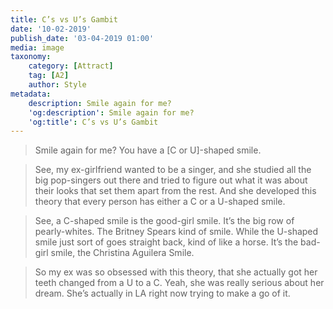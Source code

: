 ```yaml
---
title: C’s vs U’s Gambit
date: '10-02-2019'
publish_date: '03-04-2019 01:00'
media: image
taxonomy:
    category: [Attract]
    tag: [A2]
    author: Style
metadata:
    description: Smile again for me?
    'og:description': Smile again for me?
    'og:title': C’s vs U’s Gambit
---
```


> Smile again for me? You have a [C or U]-shaped smile.

> See, my ex-girlfriend wanted to be a singer, and she studied all the big pop-singers out there and tried to figure out what it was about their looks that set them apart from the rest. And she developed this theory that every person has either a C or a U-shaped smile.

> See, a C-shaped smile is the good-girl smile. It’s the big row of pearly-whites. The Britney Spears kind of smile. While the U-shaped smile just sort of goes straight back, kind of like a horse. It’s the bad-girl smile, the Christina Aguilera Smile.

> So my ex was so obsessed with this theory, that she actually got her teeth changed from a U to a C. Yeah, she was really serious about her dream. She’s actually in LA right now trying to make a go of it.